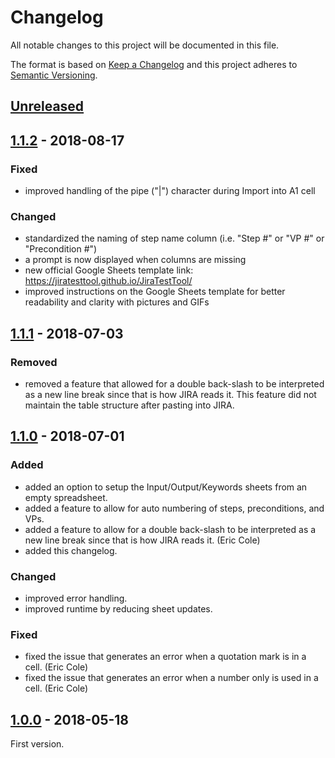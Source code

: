 # Changelog
All notable changes to this project will be documented in this file.

The format is based on [Keep a Changelog](https://keepachangelog.com/en/1.0.0/)
and this project adheres to [Semantic Versioning](https://semver.org/spec/v2.0.0.html).

## [Unreleased]

## [1.1.2] - 2018-08-17
### Fixed
- improved handling of the pipe ("|") character during Import into A1 cell
### Changed
- standardized the naming of step name column (i.e. "Step #" or "VP #" or "Precondition #")
- a prompt is now displayed when columns are missing
- new official Google Sheets template link: https://jiratesttool.github.io/JiraTestTool/
- improved instructions on the Google Sheets template for better readability and clarity with pictures and GIFs


## [1.1.1] - 2018-07-03
### Removed
- removed a feature that allowed for a double back-slash to be interpreted as a new line break since that is how JIRA reads it. This feature did not maintain the table structure after pasting into JIRA.


## [1.1.0] - 2018-07-01
### Added
- added an option to setup the Input/Output/Keywords sheets from an empty spreadsheet.
- added a feature to allow for auto numbering of steps, preconditions, and VPs.
- added a feature to allow for a double back-slash to be interpreted as a new line break since that is how JIRA reads it. (Eric Cole)
- added this changelog.

### Changed
- improved error handling.
- improved runtime by reducing sheet updates.

### Fixed
- fixed the issue that generates an error when a quotation mark is in a cell. (Eric Cole)
- fixed the issue that generates an error when a number only is used in a cell. (Eric Cole)


## [1.0.0] - 2018-05-18
First version.

[Unreleased]: https://github.com/mfekadu/JiraTestTool/compare/v1.0.0...HEAD
[1.1.2]: https://github.com/mfekadu/JiraTestTool/compare/v1.1.0...v1.1.2
[1.1.1]: https://github.com/mfekadu/JiraTestTool/compare/v1.1.0...v1.1.1
[1.1.0]: https://github.com/mfekadu/JiraTestTool/compare/v1.0.0...v1.1.0
[1.0.0]: https://github.com/mfekadu/JiraTestTool/releases/tag/v1.0.0
